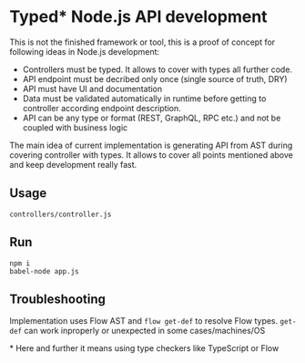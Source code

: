 # Typed* Node.js API development

This is not the finished framework or tool, this is a proof of concept for following ideas in Node.js development:

* Controllers must be typed. It allows to cover with types all further code.
* API endpoint must be decribed only once (single source of truth, DRY)
* API must have UI and documentation
* Data must be validated automatically in runtime before getting to controller according endpoint description.
* API can be any type or format (REST, GraphQL, RPC etc.) and not be coupled with business logic

The main idea of current implementation is generating API from AST during covering controller with types.
It allows to cover all points mentioned above and keep development really fast.

## Usage

`controllers/controller.js`

## Run

```
npm i
babel-node app.js
```

## Troubleshooting

Implementation uses Flow AST and `flow get-def` to resolve Flow types. `get-def` can work inproperly or unexpected in some cases/machines/OS

\* Here and further it means using type checkers like TypeScript or Flow
